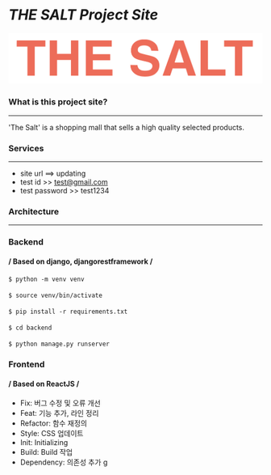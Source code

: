# *THE SALT Project Site* #
![logo](./platform/src/factory/images/theSalt.png)
### What is this project site? ###

---
'The Salt' is a shopping mall that sells a high quality selected products.


### Services

--- 
- site url ==> updating
- test id >> test@gmail.com
- test password >> test1234 


### Architecture

--- 
### 

### Backend
#### / Based on django, djangorestframework /
```
$ python -m venv venv

$ source venv/bin/activate

$ pip install -r requirements.txt

$ cd backend

$ python manage.py runserver
```

### Frontend
#### / Based on ReactJS /

* Fix: 버그 수정 및 오류 개선
* Feat: 기능 추가, 라인 정리
* Refactor: 함수 재정의
* Style: CSS 업데이트
* Init: Initializing
* Build: Build 작업
* Dependency: 의존성 추가 g
